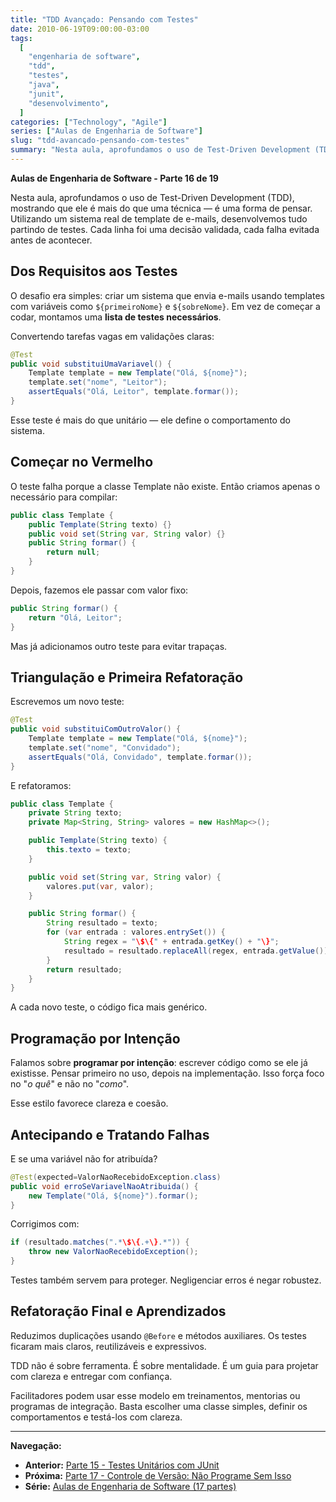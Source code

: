```yaml
---
title: "TDD Avançado: Pensando com Testes"
date: 2010-06-19T09:00:00-03:00
tags:
  [
    "engenharia de software",
    "tdd",
    "testes",
    "java",
    "junit",
    "desenvolvimento",
  ]
categories: ["Technology", "Agile"]
series: ["Aulas de Engenharia de Software"]
slug: "tdd-avancado-pensando-com-testes"
summary: "Nesta aula, aprofundamos o uso de Test-Driven Development (TDD), mostrando que ele é mais do que uma técnica — é uma forma de pensar. Utilizando um sistema real de template de e-mails, desenvolvemos tudo partindo de testes. Cada linha foi uma decisão validada, cada falha evitada antes de acontecer."
---
```


**Aulas de Engenharia de Software - Parte 16 de 19**

Nesta aula, aprofundamos o uso de Test-Driven Development (TDD), mostrando que ele é mais do que uma técnica — é uma forma de pensar. Utilizando um sistema real de template de e-mails, desenvolvemos tudo partindo de testes. Cada linha foi uma decisão validada, cada falha evitada antes de acontecer.

## Dos Requisitos aos Testes

O desafio era simples: criar um sistema que envia e-mails usando templates com variáveis como `${primeiroNome}` e `${sobreNome}`. Em vez de começar a codar, montamos uma **lista de testes necessários**.

Convertendo tarefas vagas em validações claras:

```java
@Test
public void substituiUmaVariavel() {
    Template template = new Template("Olá, ${nome}");
    template.set("nome", "Leitor");
    assertEquals("Olá, Leitor", template.formar());
}
```

Esse teste é mais do que unitário — ele define o comportamento do sistema.

## Começar no Vermelho

O teste falha porque a classe Template não existe. Então criamos apenas o necessário para compilar:

```java
public class Template {
    public Template(String texto) {}
    public void set(String var, String valor) {}
    public String formar() {
        return null;
    }
}
```

Depois, fazemos ele passar com valor fixo:

```java
public String formar() {
    return "Olá, Leitor";
}
```

Mas já adicionamos outro teste para evitar trapaças.

## Triangulação e Primeira Refatoração

Escrevemos um novo teste:

```java
@Test
public void substituiComOutroValor() {
    Template template = new Template("Olá, ${nome}");
    template.set("nome", "Convidado");
    assertEquals("Olá, Convidado", template.formar());
}
```

E refatoramos:

```java
public class Template {
    private String texto;
    private Map<String, String> valores = new HashMap<>();

    public Template(String texto) {
        this.texto = texto;
    }

    public void set(String var, String valor) {
        valores.put(var, valor);
    }

    public String formar() {
        String resultado = texto;
        for (var entrada : valores.entrySet()) {
            String regex = "\$\{" + entrada.getKey() + "\}";
            resultado = resultado.replaceAll(regex, entrada.getValue());
        }
        return resultado;
    }
}
```

A cada novo teste, o código fica mais genérico.

## Programação por Intenção

Falamos sobre **programar por intenção**: escrever código como se ele já existisse. Pensar primeiro no uso, depois na implementação. Isso força foco no "_o quê_" e não no "_como_".

Esse estilo favorece clareza e coesão.

## Antecipando e Tratando Falhas

E se uma variável não for atribuída?

```java
@Test(expected=ValorNaoRecebidoException.class)
public void erroSeVariavelNaoAtribuida() {
    new Template("Olá, ${nome}").formar();
}
```

Corrigimos com:

```java
if (resultado.matches(".*\$\{.+\}.*")) {
    throw new ValorNaoRecebidoException();
}
```

Testes também servem para proteger. Negligenciar erros é negar robustez.

## Refatoração Final e Aprendizados

Reduzimos duplicações usando `@Before` e métodos auxiliares. Os testes ficaram mais claros, reutilizáveis e expressivos.

TDD não é sobre ferramenta. É sobre mentalidade. É um guia para projetar com clareza e entregar com confiança.

Facilitadores podem usar esse modelo em treinamentos, mentorias ou programas de integração. Basta escolher uma classe simples, definir os comportamentos e testá-los com clareza.

---

**Navegação:**

- **Anterior:** [Parte 15 - Testes Unitários com JUnit](/pt/posts/2010-06-12-junit-unit-testing/)
- **Próxima:** [Parte 17 - Controle de Versão: Não Programe Sem Isso](/pt/posts/2010-06-26-controle-versao-fundacao-essencial/)
- **Série:** [Aulas de Engenharia de Software (17 partes)](/pt/series/aulas-de-engenharia-de-software/)

